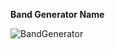 **Band Generator Name**


![BandGenerator](https://github.com/Elswee13/MyNodeJSProjects/assets/77897104/4c299829-821e-4171-9afa-b18fafb8edb6)
